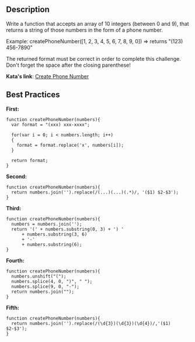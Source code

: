 ## Description

Write a function that accepts an array of 10 integers (between 0 and 9), that returns a string of those numbers in the form of a phone number.

Example:
createPhoneNumber([1, 2, 3, 4, 5, 6, 7, 8, 9, 0]) => returns "(123) 456-7890"

The returned format must be correct in order to complete this challenge. 
Don't forget the space after the closing parenthese!

**Kata's link**: [Create Phone Number](http://www.codewars.com/kata/create-phone-number/)

## Best Practices

**First:**
```
function createPhoneNumber(numbers){
  var format = "(xxx) xxx-xxxx";
  
  for(var i = 0; i < numbers.length; i++)
  {
    format = format.replace('x', numbers[i]);
  }
  
  return format;
}
```

**Second:**
```
function createPhoneNumber(numbers){
  return numbers.join('').replace(/(...)(...)(.*)/, '($1) $2-$3');
}
```

**Third:**
```
function createPhoneNumber(numbers){
  numbers = numbers.join('');
  return '(' + numbers.substring(0, 3) + ') ' 
      + numbers.substring(3, 6) 
      + '-' 
      + numbers.substring(6);
}
```

**Fourth:**
```
function createPhoneNumber(numbers){
  numbers.unshift("(");
  numbers.splice(4, 0, ")", " ");
  numbers.splice(9, 0, "-");
  return numbers.join("");
}
```

**Fifth:**
```
function createPhoneNumber(numbers){
  return numbers.join('').replace(/(\d{3})(\d{3})(\d{4})/,'($1) $2-$3');
}
```
